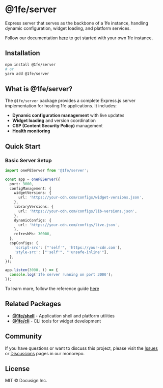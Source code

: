 # @1fe/server

Express server that serves as the backbone of a 1fe instance, handling dynamic configuration, widget loading, and platform services.

Follow our documentation [here](https://1fe.com/start-here/) to get started with your own 1fe instance.

## Installation

```bash
npm install @1fe/server
# or
yarn add @1fe/server
```

## What is @1fe/server?

The `@1fe/server` package provides a complete Express.js server implementation for hosting 1fe applications. It includes:

- **Dynamic configuration management** with live updates
- **Widget loading** and version coordination
- **CSP (Content Security Policy)** management
- **Health monitoring**

## Quick Start

### Basic Server Setup

```typescript
import oneFEServer from '@1fe/server';

const app = oneFEServer({
  port: 3000,
  configManagement: {
    widgetVersions: {
      url: 'https://your-cdn.com/configs/widget-versions.json',
    },
    libraryVersions: {
      url: 'https://your-cdn.com/configs/lib-versions.json',
    },
    dynamicConfigs: {
      url: 'https://your-cdn.com/configs/live.json',
    },
    refreshMs: 30000,
  },
  cspConfigs: {
    'script-src': ["'self'", 'https://your-cdn.com'],
    'style-src': ["'self'", "'unsafe-inline'"],
  },
});

app.listen(3000, () => {
  console.log('1fe server running on port 3000');
});
```

To learn more, follow the reference guide [here](https://1fe.com/reference/1fe-server-reference/)

## Related Packages

- **[@1fe/shell](https://www.npmjs.com/package/@1fe/shell)** - Application shell and platform utilities
- **[@1fe/cli](https://www.npmjs.com/package/@1fe/cli)** - CLI tools for widget development

## Community

If you have questions or want to discuss this project, please visit the [Issues](https://github.com/docusign/1fe/issues) or [Discussions](https://github.com/docusign/1fe/discussions) pages in our monorepo.

## License

MIT © Docusign Inc.
